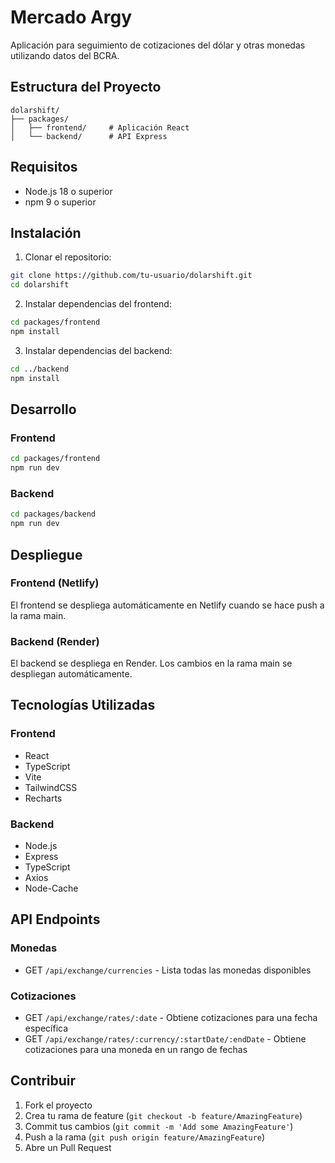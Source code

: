 # Mercado Argy

Aplicación para seguimiento de cotizaciones del dólar y otras monedas utilizando datos del BCRA.

## Estructura del Proyecto

```
dolarshift/
├── packages/
│   ├── frontend/     # Aplicación React
│   └── backend/      # API Express
```

## Requisitos

- Node.js 18 o superior
- npm 9 o superior

## Instalación

1. Clonar el repositorio:
```bash
git clone https://github.com/tu-usuario/dolarshift.git
cd dolarshift
```

2. Instalar dependencias del frontend:
```bash
cd packages/frontend
npm install
```

3. Instalar dependencias del backend:
```bash
cd ../backend
npm install
```

## Desarrollo

### Frontend
```bash
cd packages/frontend
npm run dev
```

### Backend
```bash
cd packages/backend
npm run dev
```

## Despliegue

### Frontend (Netlify)
El frontend se despliega automáticamente en Netlify cuando se hace push a la rama main.

### Backend (Render)
El backend se despliega en Render. Los cambios en la rama main se despliegan automáticamente.

## Tecnologías Utilizadas

### Frontend
- React
- TypeScript
- Vite
- TailwindCSS
- Recharts

### Backend
- Node.js
- Express
- TypeScript
- Axios
- Node-Cache

## API Endpoints

### Monedas
- GET `/api/exchange/currencies` - Lista todas las monedas disponibles

### Cotizaciones
- GET `/api/exchange/rates/:date` - Obtiene cotizaciones para una fecha específica
- GET `/api/exchange/rates/:currency/:startDate/:endDate` - Obtiene cotizaciones para una moneda en un rango de fechas

## Contribuir

1. Fork el proyecto
2. Crea tu rama de feature (`git checkout -b feature/AmazingFeature`)
3. Commit tus cambios (`git commit -m 'Add some AmazingFeature'`)
4. Push a la rama (`git push origin feature/AmazingFeature`)
5. Abre un Pull Request 